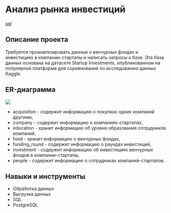 # Анализ рынка инвестиций #

[sql](https://github.com/rakiton94/Practicum/blob/main/investments_in_startups_by_venture_funds/investments_in_startups.sql "sql")
## Описание проекта

Требуется проанализировать данные о венчурных фондах и инвестициях в компании-стартапы и написать запросы к базе. Эта база данных основана на датасете Startup Investments, опубликованном на популярной платформе для соревнований по исследованию данных Kaggle.
## ER-диаграмма

![](https://pictures.s3.yandex.net/resources/1.2_2880px_1647358581.png)
* acquisition - содержит информацию о покупках одних компаний другими,
* company - содержит информацию о компаниях-стартапах,
* education - хранит информацию об уровне образования сотрудников компаний,
* fund - хранит информацию о венчурных фондах, 
* funding_round - содержит информацию о раундах инвестиций, 
* investment - содержит информацию об инвестициях венчурных фондов в компании-стартапы,
* people - содержит информацию о сотрудниках компаний-стартапов.
## Навыки и инструменты

* Обработка данных
* Выгрузка данных
* SQL
* PostgreSQL
